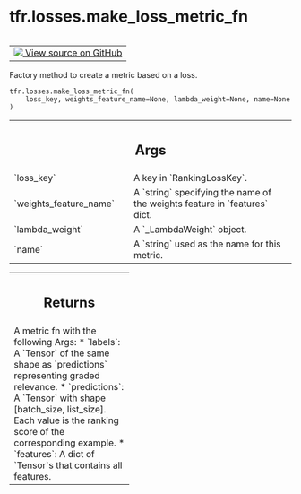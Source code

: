 <div itemscope itemtype="http://developers.google.com/ReferenceObject">
<meta itemprop="name" content="tfr.losses.make_loss_metric_fn" />
<meta itemprop="path" content="Stable" />
</div>

# tfr.losses.make_loss_metric_fn

<!-- Insert buttons and diff -->

<table class="tfo-notebook-buttons tfo-api" align="left">

<td>
  <a target="_blank" href="https://github.com/tensorflow/ranking/tree/master/tensorflow_ranking/python/losses.py">
    <img src="https://www.tensorflow.org/images/GitHub-Mark-32px.png" />
    View source on GitHub
  </a>
</td>
</table>

Factory method to create a metric based on a loss.

<pre class="devsite-click-to-copy prettyprint lang-py tfo-signature-link">
<code>tfr.losses.make_loss_metric_fn(
    loss_key, weights_feature_name=None, lambda_weight=None, name=None
)
</code></pre>

<!-- Placeholder for "Used in" -->

<!-- Tabular view -->
 <table class="responsive fixed orange">
<colgroup><col width="214px"><col></colgroup>
<tr><th colspan="2"><h2 class="add-link">Args</h2></th></tr>

<tr>
<td>
`loss_key`
</td>
<td>
A key in `RankingLossKey`.
</td>
</tr><tr>
<td>
`weights_feature_name`
</td>
<td>
A `string` specifying the name of the weights feature
in `features` dict.
</td>
</tr><tr>
<td>
`lambda_weight`
</td>
<td>
A `_LambdaWeight` object.
</td>
</tr><tr>
<td>
`name`
</td>
<td>
A `string` used as the name for this metric.
</td>
</tr>
</table>

<!-- Tabular view -->
 <table class="responsive fixed orange">
<colgroup><col width="214px"><col></colgroup>
<tr><th colspan="2"><h2 class="add-link">Returns</h2></th></tr>
<tr class="alt">
<td colspan="2">
A metric fn with the following Args:
* `labels`: A `Tensor` of the same shape as `predictions` representing
graded relevance.
* `predictions`: A `Tensor` with shape [batch_size, list_size]. Each value
is the ranking score of the corresponding example.
* `features`: A dict of `Tensor`s that contains all features.
</td>
</tr>

</table>
